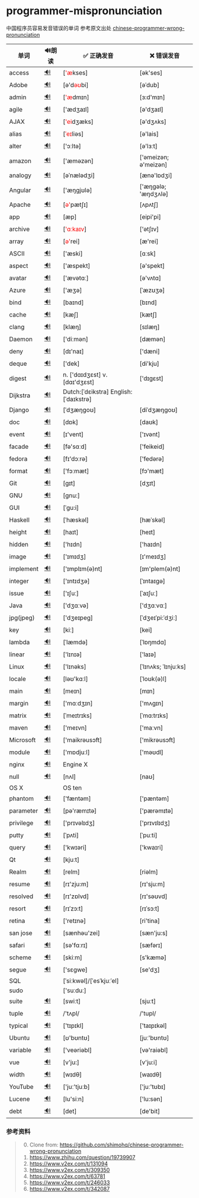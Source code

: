# programmer-mispronunciation
中国程序员容易发音错误的单词
参考原文出处 [chinese-programmer-wrong-pronunciation](https://github.com/shimohq/chinese-programmer-wrong-pronunciation)


| 单词  | 🔊朗读 |  ✅ 正确发音 | ❌ 错误发音 |
| ---- | ---- | --- | ------- |
| access |  [🔊](http://dict.youdao.com/dictvoice?audio=access&type=1) | [<font color=red>'æ</font>kses] | [ək'ses] |
| Adobe |  [🔊](http://dict.youdao.com/dictvoice?audio=Adobe&type=2) | [ə'd<font color=red>əʊ</font>bi]| [əˈdub] |
| admin |  [🔊](http://dict.youdao.com/dictvoice?audio=admin&type=2) | [<font color=red>'æ</font>dmɪn] | [ɜ:d'mɪn] |
| agile |  [🔊](http://dict.youdao.com/dictvoice?audio=agile&type=1) | ['ædʒaɪl] | [ə'dʒaɪl] |
| AJAX |  [🔊](http://dict.youdao.com/dictvoice?audio=AJAX&type=1) | [<font color=red>'ei</font>dʒæks] | [ə'dʒʌks] |
| alias |  [🔊](http://dict.youdao.com/dictvoice?audio=alias&type=2) | [<font color=red>ˈeɪ</font>liəs]| [ə'lais] |
| alter |  [🔊](http://dict.youdao.com/dictvoice?audio=alter&type=2) | ['ɔːltə] | [ə'lɜːt] | 
| amazon |  [🔊](http://dict.youdao.com/dictvoice?audio=amazon&type=1) | ['æməzən] | ['əmeizən; ə'meizən] |
| analogy |  [🔊](http://dict.youdao.com/dictvoice?audio=analogy&type=1) | [əˈnælədʒi] | [ænə'lɒdʒi] |
| Angular |  [🔊](http://dict.youdao.com/dictvoice?audio=Angular&type=1) | ['æŋgjʊlə] | ['æŋɡələ; 'æŋdʒʌlə] |
| Apache |  [🔊](http://dict.youdao.com/dictvoice?audio=Apache&type=1) | [<font color=red>ə'</font>pætʃɪ] | [ʌpʌtʃ] |
| app |  [🔊](http://dict.youdao.com/dictvoice?audio=app&type=1) | [æp] | [eipi'pi]|
| archive |  [🔊](http://dict.youdao.com/dictvoice?audio=archive&type=1) | [<font color=red>'ɑːkaɪv</font>] | ['ətʃɪv] |
| array |  [🔊](http://dict.youdao.com/dictvoice?audio=array&type=1) | [<font color=red>ə'</font>rei] | [æ'rei] |
| ASCII |  [🔊](http://dict.youdao.com/dictvoice?audio=ascii&type=1) | ['æski] | [ɑːsk] |
| aspect |  [🔊](http://dict.youdao.com/dictvoice?audio=aspect&type=1) | ['æspekt] | [ə'spekt] |
| avatar |  [🔊](http://dict.youdao.com/dictvoice?audio=avatar&type=1) | ['ævətɑː] | [ə'vʌtɑ] |
| Azure |  [🔊](http://dict.youdao.com/dictvoice?audio=azure&type=1)| ['æʒə] | [ˈæzʊʒə] |
| bind |  [🔊](http://dict.youdao.com/dictvoice?audio=bind&type=1) | [baɪnd] | [bɪnd] |
| cache |  [🔊](http://dict.youdao.com/dictvoice?audio=cache&type=1) | [kæʃ] | [kætʃ] |
| clang |  [🔊](http://dict.youdao.com/dictvoice?audio=clang&type=2) | [klæŋ] | [sɪlæŋ] |
| Daemon |  [🔊](http://dict.youdao.com/dictvoice?audio=Daemon&type=1) | ['diːmən] | [dæmən] |
| deny |  [🔊](http://dict.youdao.com/dictvoice?audio=deny&type=1) | [dɪ'naɪ] | ['dæni] |
| deque |  [🔊](http://dict.youdao.com/dictvoice?audio=deque&type=1) | ['dek] | [di'kju] |
| digest |  [🔊](http://dict.youdao.com/dictvoice?audio=digest&type=1) | n. ['dɑɪdʒɛst] v. [dɑɪ'dʒɛst] | ['dɪgɛst] |
| Dijkstra |  [🔊](http://dict.youdao.com/dictvoice?audio=Dijkstra&type=2) | Dutch:[ˈdɛikstra] English:[ˈdaɪkstrə] |  |
| Django |  [🔊](http://dict.youdao.com/dictvoice?audio=Django&type=1) | [ˈdʒæŋɡoʊ] | [diˈdʒæŋɡoʊ] |
| doc |  [🔊](http://dict.youdao.com/dictvoice?audio=doc&type=1) | [dɒk]| [daʊk] |
| event |  [🔊](http://dict.youdao.com/dictvoice?audio=event&type=1) | [ɪ'vent]| ['ɪvənt] |
| facade |  [🔊](http://dict.youdao.com/dictvoice?audio=facade&type=1) | [fə'sɑːd]| ['feikeid] |
| fedora |  [🔊](http://dict.youdao.com/dictvoice?audio=fedora&type=1) | [fɪ'dɔːrə]| ['fedərə] |
| format |  [🔊](http://dict.youdao.com/dictvoice?audio=format&type=1) | ['fɔːmæt]| [fɔ'mæt] |
| Git |  [🔊](http://dict.youdao.com/dictvoice?audio=git&type=1) | [ɡɪt] | [dʒɪt] |
| GNU |  [🔊](https://upload.wikimedia.org/wikipedia/commons/2/24/En-gnu.ogg) | [gnu:] | |
| GUI |  [🔊](http://dict.youdao.com/dictvoice?audio={GUI}&type=1) | [ˈɡu:i] | |
| Haskell |  [🔊](http://dict.youdao.com/dictvoice?audio=haskell&type=1) | [ˈhæskəl] | [hæˈskəl] |
| height |  [🔊](http://dict.youdao.com/dictvoice?audio=height&type=1) | [haɪt] | [heɪt] |
| hidden |  [🔊](http://dict.youdao.com/dictvoice?audio=hidden&type=1) | ['hɪdn] | ['haɪdn] |
| image |  [🔊](http://dict.youdao.com/dictvoice?audio=image&type=1) | ['ɪmɪdʒ] | [ɪ'meɪdʒ] |
| implement |  [🔊](http://dict.youdao.com/dictvoice?audio=implement&type=1) | ['ɪmplɪm(ə)nt] | [ɪm'plem(ə)nt] |
| integer |  [🔊](http://dict.youdao.com/dictvoice?audio=integer&type=1) | ['ɪntɪdʒə] | [ˈɪntaɪgə] |
| issue |  [🔊](http://dict.youdao.com/dictvoice?audio=issue&type=1) | ['ɪʃuː] | [ˈaɪʃuː] |
| Java |  [🔊](http://dict.youdao.com/dictvoice?audio=java&type=1) | ['dʒɑːvə] | ['dʒɑːvɑː] |
| jpg(jpeg) |  [🔊](http://dict.youdao.com/dictvoice?audio=JPEG&type=1) | ['dʒeɪpeɡ] | [ˈdʒeɪˈpi:ˈdʒiː] |
| key |  [🔊](http://dict.youdao.com/dictvoice?audio=key&type=2) |  [kiː] | [kei] |
| lambda |  [🔊](http://dict.youdao.com/dictvoice?audio=lambda&type=1) | [ˈlæmdə] | [ˈlɒŋmdɑ] |
| linear |  [🔊](http://dict.youdao.com/dictvoice?audio=linear&type=1) | ['lɪnɪə] | ['laɪə] |
| Linux |  [🔊](http://dict.youdao.com/dictvoice?audio=linux&type=2) | ['lɪnəks] | [ˈlɪnʌks; ˈlɪnjuːks] |
| locale |  [🔊](http://dict.youdao.com/dictvoice?audio=locale&type=2) | [ləʊ'kɑːl] | [ˈloʊk(ə)l] |
| main |  [🔊](http://dict.youdao.com/dictvoice?audio=main&type=1) | [meɪn] | [mɪn] |
| margin |  [🔊](http://dict.youdao.com/dictvoice?audio=margin&type=1) | ['mɑːdʒɪn] | ['mʌgɪn] |
| matrix |  [🔊](http://dict.youdao.com/dictvoice?audio=matrix&type=1) | [ˈmeɪtrɪks] | [ˈmɑ:trɪks] |
| maven |  [🔊](http://dict.youdao.com/dictvoice?audio=maven&type=1) | ['meɪvn] | ['maːvn] |
| Microsoft |  [🔊](http://dict.youdao.com/dictvoice?audio=Microsoft&type=1) | ['maikrəusɔft] | ['mikrəusɔft] |
| module |  [🔊](http://dict.youdao.com/dictvoice?audio=module&type=1) | ['mɒdjuːl] | ['məʊdl] |
| nginx | [🔊](http://dict.youdao.com/dictvoice?audio=nginx&type=1) | Engine X | |
| null |  [🔊](http://dict.youdao.com/dictvoice?audio=null&type=1) | [nʌl] | [naʊ] |
| OS X | | OS ten | |
| phantom |  [🔊](http://dict.youdao.com/dictvoice?audio=phantom&type=2) | ['fæntəm] | ['pæntəm] |
| parameter |  [🔊](http://dict.youdao.com/dictvoice?audio=parameter&type=1) | [pə'ræmɪtə] | ['pærəmɪtə] |
| privilege |  [🔊](http://dict.youdao.com/dictvoice?audio=privilege&type=1) | ['prɪvəlɪdʒ] | ['prɪvɪlɪdʒ] |
| putty |  [🔊](http://dict.youdao.com/dictvoice?audio=putty&type=1) | [ˈpʌti] | [ˈpuːti] |
| query |  [🔊](http://dict.youdao.com/dictvoice?audio=query&type=1) | ['kwɪəri] | ['kwaɪri] |
| Qt |  [🔊](http://dict.youdao.com/dictvoice?audio=cute&type=1) | [kjuːt] | |
| Realm |  [🔊](http://dict.youdao.com/dictvoice?audio=realm&type=1) | [relm] | [riəlm] |
| resume |  [🔊](http://dict.youdao.com/dictvoice?audio=resume&type=1) |  [rɪ'zju:m] |  [rɪ'sju:m] |
| resolved |  [🔊](http://dict.youdao.com/dictvoice?audio=resolved&type=1) | [rɪ'zɒlvd] | [rɪ'səʊvd] |
| resort |  [🔊](http://dict.youdao.com/dictvoice?audio=resort&type=1) | [rɪˈzɔ:t] | [rɪˈsɔ:t] |
| retina |  [🔊](http://dict.youdao.com/dictvoice?audio=retina&type=1) | ['retɪnə] | [ri'tina] |
| san jose |  [🔊](http://dict.youdao.com/dictvoice?audio=san%20jose&type=1) | [sænhəu'zei] | [sæn'ju:s] |
| safari |  [🔊](http://dict.youdao.com/dictvoice?audio=safari&type=1) | [sə'fɑːrɪ] | [sæfərɪ] |
| scheme |  [🔊](http://dict.youdao.com/dictvoice?audio=scheme&type=1) | [skiːm] | [s'kæmə] |
| segue |  [🔊](http://dict.youdao.com/dictvoice?audio=segue&type=1) | ['sɛɡwe] | [se'dʒ] |
| SQL | |[ˈsiːkwəl]/[ˈesˈkjuːˈel] | |
| sudo | |['suːduː] | |
| suite |  [🔊](http://dict.youdao.com/dictvoice?audio=suite&type=1) | [swiːt] | [sjuːt] |
| tuple |  [🔊](http://dict.youdao.com/dictvoice?audio=tuple&type=1) | /'tʌpl/ | /'tupl/ |
| typical |  [🔊](http://dict.youdao.com/dictvoice?audio=typical&type=1) | ['tɪpɪkl] | ['taɪpɪkəl] |
| Ubuntu |  [🔊](http://upload.wikimedia.org/wikipedia/commons/b/b5/En-Ubuntu_pronunciation.oga) | [ʊ'bʊntʊ] | [juː'bʊntʊ] |
| variable |  [🔊](http://dict.youdao.com/dictvoice?audio=variable&type=1) | ['veəriəbl] | [və'raiəbl] |
| vue |  [🔊](http://dict.youdao.com/dictvoice?audio=vue&type=1) | [v'ju:] | [v'ju:i] |
| width |  [🔊](http://dict.youdao.com/dictvoice?audio=width&type=1) | [wɪdθ] | [waɪdθ] |
| YouTube |  [🔊](http://dict.youdao.com/dictvoice?audio=youtube&type=1) | ['juː'tjuːb] | ['juː'tʊbɪ] |
| Lucene |  [🔊](http://dict.youdao.com/dictvoice?audio=lucene&type=1) | [lu'siːn] | ['lu:sən] |
| debt |  [🔊](http://dict.youdao.com/dictvoice?audio=debt&type=1) | [det] | [de'bit] |




### 参考资料

> 0. Clone from: https://github.com/shimohq/chinese-programmer-wrong-pronunciation
> 1. https://www.zhihu.com/question/19739907
> 2. https://www.v2ex.com/t/131094
> 3. https://www.v2ex.com/t/309350
> 4. https://www.v2ex.com/t/63781
> 5. https://www.v2ex.com/t/246033
> 6. https://www.v2ex.com/t/342087


